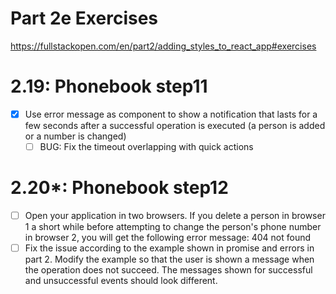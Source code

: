 # Part 2e Exercises
https://fullstackopen.com/en/part2/adding_styles_to_react_app#exercises

# 2.19: Phonebook step11
- [x] Use error message as component to show a notification that lasts for a few seconds after a successful operation is executed (a person is added or a number is changed)
    - [ ] BUG: Fix the timeout overlapping with quick actions

# 2.20*: Phonebook step12
- [ ] Open your application in two browsers. If you delete a person in browser 1 a short while before attempting to change the person's phone number in browser 2, you will get the following error message: 404 not found
- [ ] Fix the issue according to the example shown in promise and errors in part 2. Modify the example so that the user is shown a message when the operation does not succeed. The messages shown for successful and unsuccessful events should look different.

